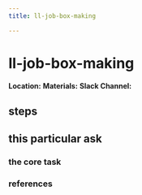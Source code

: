 ```yaml
---
title: ll-job-box-making

---
```


# ll-job-box-making

**Location:** 
**Materials:** 
**Slack Channel:** 

## steps

## this particular ask

### the core task

### references